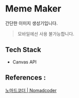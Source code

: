 # Meme Maker

간단한 이미지 생성기입니다.
> 모바일에선 사용 불가능합니다.

## Tech Stack

- Canvas API

## References :

[노마드코더 | Nomadcoder](https://nomadcoders.co/javascript-for-beginners-2)

